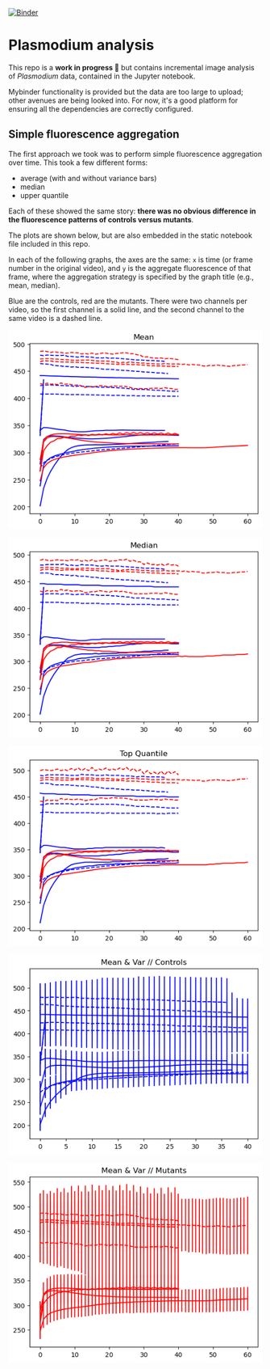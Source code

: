 [![Binder](https://mybinder.org/badge_logo.svg)](https://mybinder.org/v2/gh/quinngroup/Plasmodium/HEAD)

# Plasmodium analysis

This repo is a **work in progress 🚧** but contains incremental image analysis of _Plasmodium_ data, contained in the Jupyter notebook.

Mybinder functionality is provided but the data are too large to upload; other avenues are being looked into. For now, it's a good platform for ensuring all the dependencies are correctly configured.

## Simple fluorescence aggregation

The first approach we took was to perform simple fluorescence aggregation over time. This took a few different forms:
 - average (with and without variance bars)
 - median
 - upper quantile

Each of these showed the same story: **there was no obvious difference in the fluorescence patterns of controls versus mutants**.

The plots are shown below, but are also embedded in the static notebook file included in this repo.

In each of the following graphs, the axes are the same: `x` is time (or frame number in the original video), and `y` is the aggregate fluorescence of that frame, where the aggregation strategy is specified by the graph title (e.g., mean, median).

Blue are the controls, red are the mutants. There were two channels per video, so the first channel is a solid line, and the second channel to the same video is a dashed line.

![](plots/mean.png)

![](plots/median.png)

![](plots/quantile.png)

![](plots/var_controls.png)

![](plots/var_mutants.png)